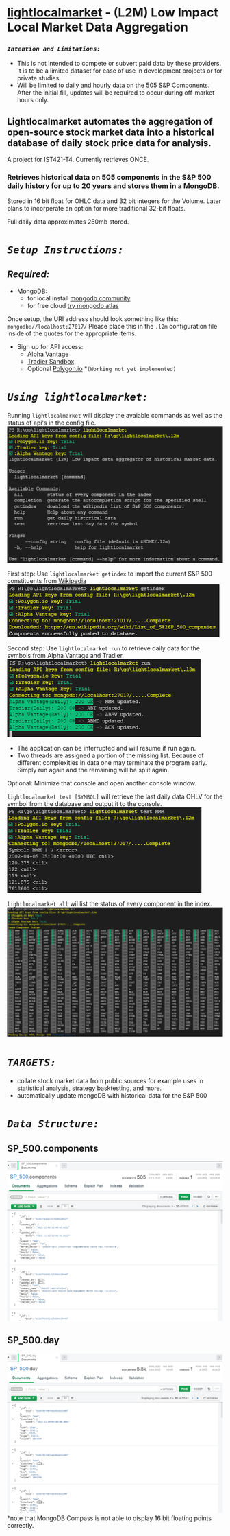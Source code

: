 # [lightlocalmarket](https://github.com/plihelix/l2m) - (L2M) Low Impact Local Market Data Aggregation
### *`Intention and Limitations:`*
* This is not intended to compete or subvert paid data by these providers. It is to be a limited dataset for ease of use in development projects or for private studies.
* Will be limited to daily and hourly data on the 505 S&P Components. After the initial fill, updates will be required to occur during off-market hours only.

## Lightlocalmarket automates the aggregation of open-source stock market data into a historical database of daily stock price data for analysis.

A project for IST421-T4.
Currently retrieves ONCE.

### Retrieves historical data on 505 components in the S&P 500 daily history for up to 20 years and stores them in a MongoDB.
Stored in 16 bit float for OHLC data and 32 bit integers for the Volume. Later plans to incorperate an option for more traditional 32-bit floats.

Full daily data approximates 250mb stored.
# *`Setup Instructions:`*
## *Required:*
* MongoDB:
	* for local install [mongodb community](https://www.mongodb.com/try/download/community)
	* for free cloud [try mongodb atlas](https://www.mongodb.com/try)

Once setup, the URI address should look something like this: `mongodb://localhost:27017/`
Please place this in the `.l2m` configuration file inside of the quotes for the appropriate items.
* Sign up for API access:
	* [Alpha Vantage](https://www.alphavantage.co/support/#api-key)
	* [Tradier Sandbox](https://developer.tradier.com/user/sign_up)
	* Optional [Polygon.io](https://polygon.io/) *`(Working not yet implemented)`

# *`Using lightlocalmarket:`*
Running `lightlocalmarket` will display the avaiable commands as well as the status of api's in the config file.
<img src="assets/BasicRun.png">

First step: Use `lightlocalmarket getindex` to import the current S&P 500 constituents from [Wikipedia](https://en.wikipedia.org/wiki/List_of_S%26P_500_companies)
<img src="assets/getindex.png">

Second step: Use `lightlocalmarket run` to retrieve daily data for the symbols from Alpha Vantage and Tradier.
<img src="assets/Initial_Run.png">
* The application can be interrupted and will resume if run again.
* Two threads are assigned a portion of the missing list. Because of different complexities in data one may terminate the program early. Simply run again and the remaining will be split again.

Optional: Minimize that console and open another console window.

`lightlocalmarket test [SYMBOL]` will retrieve the last daily data OHLV for the symbol from the database and output it to the console.
<img src="assets/dataretrieval_test.png">

`lightlocalmarket all` wil list the status of every component in the index.
<img src="assets/all_downloadinprogress.png">

# *`TARGETS:`*
* collate stock market data from public sources for example uses in statistical analysis, strategy basktesting, and more.
* automatically update mongoDB with historical data for the S&P 500
# *`Data Structure:`*
## SP_500.components
<img src="assets/components_datastructure.png">

## SP_500.day
<img src="assets/day_datastructure.png">
*note that MongoDB Compass is not able to display 16 bit floating points correctly.

